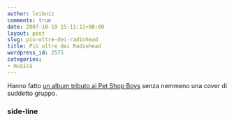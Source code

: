 ```yaml
---
author: leibniz
comments: true
date: 2007-10-10 15:11:11+00:00
layout: post
slug: piu-oltre-dei-radiohead
title: Più oltre dei Radiohead
wordpress_id: 2575
categories:
- musica
---
```


Hanno fatto [un album tributo ai Pet Shop Boys](http://www.side-line.com/news_comments.php?id=26234_0_2_0_C) senza nemmeno una cover di suddetto gruppo.


### side-line
